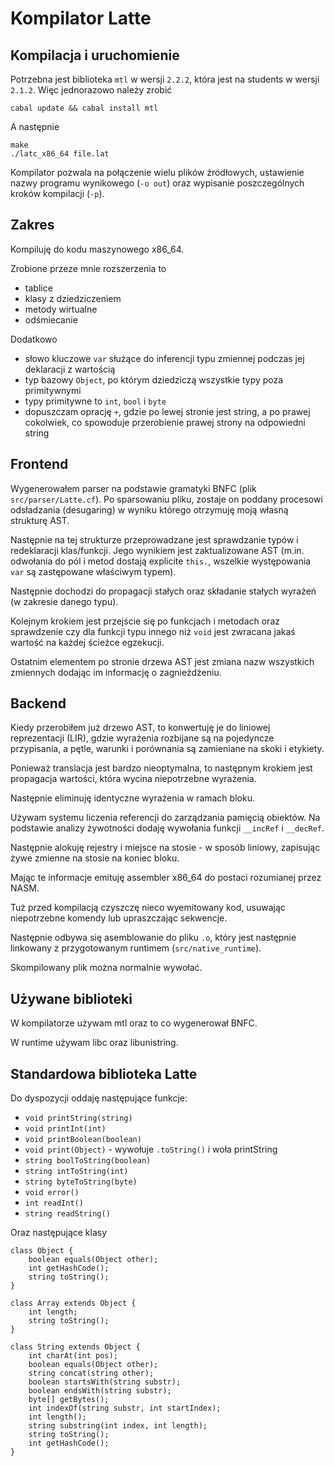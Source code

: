 # Kompilator Latte

## Kompilacja i uruchomienie
Potrzebna jest biblioteka `mtl` w wersji `2.2.2`, która jest na students w wersji `2.1.2`. Więc jednorazowo należy zrobić

    cabal update && cabal install mtl

A następnie

    make
    ./latc_x86_64 file.lat

Kompilator pozwala na połączenie wielu plików źródłowych, ustawienie nazwy programu wynikowego (`-o out`) oraz wypisanie poszczególnych kroków kompilacji (`-p`).

## Zakres
Kompiluję do kodu maszynowego x86_64.

Zrobione przeze mnie rozszerzenia to

- tablice
- klasy z dziedziczeniem
- metody wirtualne
- odśmiecanie

Dodatkowo

- słowo kluczowe `var` służące do inferencji typu zmiennej podczas jej deklaracji z wartością
- typ bazowy `Object`, po którym dziedziczą wszystkie typy poza primitywnymi
- typy primitywne to `int`, `bool` i `byte`
- dopuszczam oprację `+`, gdzie po lewej stronie jest string, a po prawej cokolwiek, co spowoduje przerobienie prawej strony na odpowiedni string

## Frontend
Wygenerowałem parser na podstawie gramatyki BNFC (plik `src/parser/Latte.cf`). Po sparsowaniu pliku, zostaje on poddany procesowi odsładzania (desugaring) w wyniku którego otrzymuję moją własną strukturę AST.

Następnie na tej strukturze przeprowadzane jest sprawdzanie typów i redeklaracji klas/funkcji. Jego wynikiem jest zaktualizowane AST (m.in. odwołania do pól i metod dostają explicite `this.`, wszelkie występowania `var` są zastępowane właściwym typem).

Następnie dochodzi do propagacji stałych oraz składanie stałych wyrażeń (w zakresie danego typu).

Kolejnym krokiem jest przejście się po funkcjach i metodach oraz sprawdzenie czy dla funkcji typu innego niż `void` jest zwracana jakaś wartość na każdej ścieżce egzekucji.

Ostatnim elementem po stronie drzewa AST jest zmiana nazw wszystkich zmiennych dodając im informację o zagnieżdżeniu.

## Backend
Kiedy przerobiłem już drzewo AST, to konwertuję je do liniowej reprezentacji (LIR), gdzie wyrażenia rozbijane są na pojedyncze przypisania, a pętle, warunki i porównania są zamieniane na skoki i etykiety.

Ponieważ translacja jest bardzo nieoptymalna, to następnym krokiem jest propagacja wartości, która wycina niepotrzebne wyrażenia.

Następnie eliminuję identyczne wyrażenia w ramach bloku.

Używam systemu liczenia referencji do zarządzania pamięcią obiektów. Na podstawie analizy żywotności dodaję wywołania funkcji `__incRef` i `__decRef`.

Następnie alokuję rejestry i miejsce na stosie - w sposób liniowy, zapisując żywe zmienne na stosie na koniec bloku.

Mając te informacje emituję assembler x86_64 do postaci rozumianej przez NASM.

Tuż przed kompilacją czyszczę nieco wyemitowany kod, usuwając niepotrzebne komendy lub upraszczając sekwencje.

Następnie odbywa się asemblowanie do pliku `.o`, który jest następnie linkowany z przygotowanym runtimem (`src/native_runtime`).

Skompilowany plik można normalnie wywołać.

## Używane biblioteki
W kompilatorze używam mtl oraz to co wygenerował BNFC.

W runtime używam libc oraz libunistring.

## Standardowa biblioteka Latte
Do dyspozycji oddaję następujące funkcje:

- `void printString(string)`
- `void printInt(int)`
- `void printBoolean(boolean)`
- `void print(Object)`  - wywołuje `.toString()` i woła printString
- `string boolToString(boolean)`
- `string intToString(int)`
- `string byteToString(byte)`
- `void error()`
- `int readInt()`
- `string readString()`

Oraz następujące klasy

    class Object {
        boolean equals(Object other);
        int getHashCode();
        string toString();
    }

    class Array extends Object {
        int length;
        string toString();
    }

    class String extends Object {
        int charAt(int pos);
        boolean equals(Object other);
        string concat(string other);
        boolean startsWith(string substr);
        boolean endsWith(string substr);
        byte[] getBytes();
        int indexOf(string substr, int startIndex);
        int length();
        string substring(int index, int length);
        string toString();
        int getHashCode();
    }
